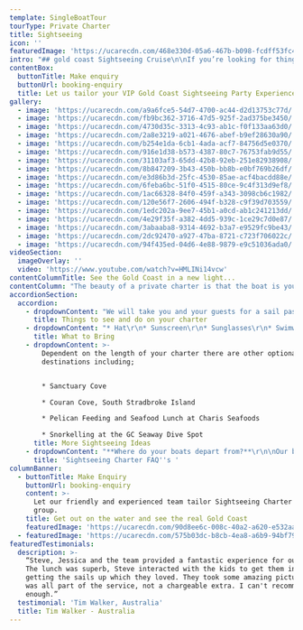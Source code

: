 ```yaml
---
template: SingleBoatTour
tourType: Private Charter
title: Sightseeing
icon: ''
featuredImage: 'https://ucarecdn.com/468e330d-05a6-467b-b098-fcdff53fc4f8/'
intro: "## gold coast Sightseeing Cruise\n\nIf you’re looking for things to do on the Gold Coast, we invite you on a unique Gold Coast experience... sailing the calm, clear waters of the Gold Coast Broadwater aboard a beautiful sailing catamaran. \r\n\nWith 2 boats available for private charter, and catering for groups of 2-50 guests, our private sightseeing charters are ideal for families, colleagues and friends looking to explore the area and see the Gold Coast from a different perspective.   \n\nWhether you are a Gold Coast local or on vacation as an international visitor, experiencing the many attractions on the Gold Coast Broadwater from a luxury catamaran is the perfect way to make a memorable experience for your group!"
contentBox:
  buttonTitle: Make enquiry
  buttonUrl: booking-enquiry
  title: Let us tailor your VIP Gold Coast Sightseeing Party Experience
gallery:
  - image: 'https://ucarecdn.com/a9a6fce5-54d7-4700-ac44-d2d13753c77d/'
  - image: 'https://ucarecdn.com/fb9bc362-3716-47d5-925f-2ad375be3450/'
  - image: 'https://ucarecdn.com/4730d35c-3313-4c93-ab1c-f0f133aa63d0/'
  - image: 'https://ucarecdn.com/2a8e3219-a021-4676-abef-b9ef28630a90/'
  - image: 'https://ucarecdn.com/b254e1da-6cb1-4ada-acf7-84756d5e0370/'
  - image: 'https://ucarecdn.com/916e1d38-b573-4387-80c7-76753fab9d55/'
  - image: 'https://ucarecdn.com/31103af3-65dd-42b8-92eb-251e82938908/'
  - image: 'https://ucarecdn.com/8b847209-3b43-450b-bb8b-e0bf769b26df/'
  - image: 'https://ucarecdn.com/e3d86b3d-25fc-4530-85ae-acf4bacdd88e/'
  - image: 'https://ucarecdn.com/6feba6bc-51f0-4515-80ce-9c4f313d9ef8/'
  - image: 'https://ucarecdn.com/1ac66328-84f0-459f-a343-3098cb6c1982/'
  - image: 'https://ucarecdn.com/120e56f7-2606-494f-b328-c9f39d703559/'
  - image: 'https://ucarecdn.com/1edc202a-9ee7-45b1-a0cd-ab1c241213dd/'
  - image: 'https://ucarecdn.com/4e29f35f-a382-4dd5-939c-1ce29c7d0e87/'
  - image: 'https://ucarecdn.com/3abaaba8-9314-4692-b3a7-e9529fc9be43/'
  - image: 'https://ucarecdn.com/2dc92470-a927-47ba-8721-c723f706022c/'
  - image: 'https://ucarecdn.com/94f435ed-04d6-4e88-9879-e9c51036ada0/'
videoSection:
  imageOverlay: ''
  video: 'https://www.youtube.com/watch?v=HMLINi14vcw'
contentColumnTitle: See the Gold Coast in a new light...
contentColumn: "The beauty of a private charter is that the boat is yours to use as you wish and you call the shots…  So if you fancy dropping anchor for a swim we can make it happen, if you would prefer to spend more time sailing that’s also fine. \r\n\nYou can choose from our delicious catering menu and drinks packages, or you are welcome to BYO food and drinks. We supply the eskies, ice, BBQ and BBQ tools free of charge. You can even take your pick of music on our private charters as we have Premium Spotify on board. You might want to show us your dance moves or create a relaxing atmosphere and chill to some peaceful tunes. \r\n\nWe strive to create the best experience possible for our guests and are always delighted when they come back to say we gave them the exact experience they were hoping for! We don’t just take you for a generic sightseeing cruise, we like to make it more about a unique experience that you and your guests will remember for years to come."
accordionSection:
  accordion:
    - dropdownContent: "We will take you and your guests for a sail past the iconic 5 star Palazzo Versace, you will marvel at the luxurious super yachts and watch the Gold Coast city skyline drift into the distance as you sail north.     Wave Break Island is a little slice of paradise here on the Gold Coast and a must see, especially if you’re in holiday mode!    Our boats are equipped to pull up right on the beach, so you can hop on and off as you please. Take advantage of our range of beach activities and use the SUP’s or snorkel at the dive site and see a variety of small colourful fish. If you’re feeling energetic and want to bring your group together you can have a game of volleyball or cricket right there on the sand! \n\nYou’re going to see lots of interesting things while out on the Broadwater with us, so be sure to keep an eye out for friendly bottle-nose dolphins, stingrays, turtles, wallabies and soaring sea-eagles!   You can catch up on those rays while lounging out on the foredeck as we can sail up to Sovereign Islands to see the mansions of the rich and famous. \n\nWe have rods and bait on board so you can have a go at dropping a line in, you might even catch a fish!\r\n\nFancy trying your hand at sailing?   No problem, let our friendly crew know and they will have you hoisting the sails and manning the helm in no time.   Just want to chill and enjoy a few drinks and  maybe take a quick swim, this is totally fine too.  We also carry a range of fun activities on board the boat for your use.  \r\n\nOur cruises are fun and suitable for all ages."
      title: Things to see and do on your charter
    - dropdownContent: "* Hat\r\n* Sunscreen\r\n* Sunglasses\r\n* Swimwear \r\n* Towel\r\n* Jacket on cooler days\r\n* Camera\r\n* Food and drinks if you wish to BYO"
      title: What to Bring
    - dropdownContent: >-
        Dependent on the length of your charter there are other optional
        destinations including;


        * Sanctuary Cove

        * Couran Cove, South Stradbroke Island

        * Pelican Feeding and Seafood Lunch at Charis Seafoods

        * Snorkelling at the GC Seaway Dive Spot
      title: More Sightseeing Ideas
    - dropdownContent: "**Where do your boats depart from?**\r\n\nOur boats are berthed at D9 and D10 at Marina Mirage. Please see the 'contact us' page on our website www.sailinginparadise.com.au for further details and a map. Marina Mirage is about 10 mins from Surfers and 15 mins from Broadbeach.\r\n\n\r****\n\n**Where can I park?**\r\n\nThere is plentiful free parking underneath the Marina Mirage Shopping Centre which you are permitted to use.\r\n\n\r****\n\n**What about other transport options?**\r\n\nThere are lots of ways to get to the boat! The most popular (and cost effective/convenient) if often via Maxi Taxis. \n\n\r****\n\n**Can I BYO food and drink?**\r\n\nYes if you would like to bring your own food and drinks on board that is completely fine.\r\n\n\r****\n\n**I am short on time can you please help me out with catering/drinks?**\r\n\nYes, we also offer catering and drinks service for your convenience. Please request our full catering list as advance bookings are required. We offer a range of catering options from grazing boards, to tapas and private chefs.\r\n\n\r****\n\n**Do you have Eskies on board?**\r\n\nYes we do and we also provide ice. The eskies are very large and can be used for food or drink.\r\n\n\r****\n\n**Where can we go on our charter?**\r\n\nWe operate in the calm, protected waters of the Gold Coast Broadwater. Where to go very much depends on what you would like to do and how long your boat charter is for so please feel free to discuss this with our team. In a 3 hour charter during the day our guests usually love a swim stop at Wavebreak Island where you can enjoy the range of island activities on board. Your skipper can make recommendations on the day, if you don't wish to swim you could also go up and sail around the millionaires mansions at Sovereign Islands.\r\n\nIn the evening we usually recommend sailing north to watch the sunset and returning to the southern part of the Broadwater to see the city lights after dark which are just beautiful.\r\n\n\r\n\n**Will I get seasick?**\r\n\nNope. We operate in the calm, protected waters of the Gold Coast Broadwater. We do not go\r\n\noffshore (into the open ocean) so we do not experience large waves. Our catamarans are very stable, and do not have the same side to side rocking motion as experienced by single hull vessels so you won't get seasick :-).\r\n\n\r****\n\n**What happens if it rains?**\r\n\nFirst of all remember...a little rain doesn't stop a great time on our boats especially in the warm Gold Coast endless summer... But do rest assured that we have a very generous wet weather policy as we want you to enjoy your time on board the boat, so if there is torrential rain or storms at the time you will be able to cancel or reschedule your cruise. Please see the full booking policy provided with your invoice for full details or contact our team."
      title: 'Sightseeing Charter FAQ''s '
columnBanner:
  - buttonTitle: Make Enquiry
    buttonUrl: booking-enquiry
    content: >-
      Let our friendly and experienced team tailor Sightseeing Charter for your
      group.
    title: Get out on the water and see the real Gold Coast
    featuredImage: 'https://ucarecdn.com/90d8ee6c-008c-40a2-a620-e532aab1315f/'
  - featuredImage: 'https://ucarecdn.com/575b03dc-b8cb-4ea8-a6b9-94bf796b5b92/'
featuredTestimonials:
  description: >-
    “Steve, Jessica and the team provided a fantastic experience for our family.
    The lunch was superb, Steve interacted with the kids to get them involved in
    getting the sails up which they loved. They took some amazing pictures which
    was all part of the service, not a chargeable extra. I can't recommend them
    enough.” 
  testimonial: 'Tim Walker, Australia'
  title: Tim Walker - Australia
---
```


